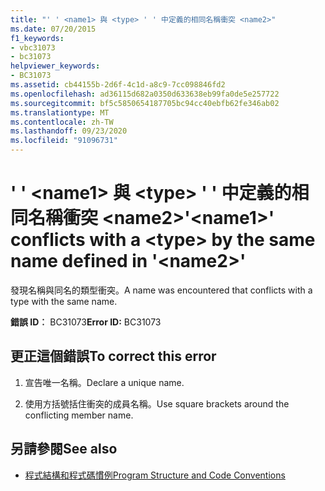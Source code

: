 ```yaml
---
title: "' ' <name1> 與 <type> ' ' 中定義的相同名稱衝突 <name2>"
ms.date: 07/20/2015
f1_keywords:
- vbc31073
- bc31073
helpviewer_keywords:
- BC31073
ms.assetid: cb44155b-2d6f-4c1d-a8c9-7cc098846fd2
ms.openlocfilehash: ad36115d682a0350d633638eb99fa0de5e257722
ms.sourcegitcommit: bf5c5850654187705bc94cc40ebfb62fe346ab02
ms.translationtype: MT
ms.contentlocale: zh-TW
ms.lasthandoff: 09/23/2020
ms.locfileid: "91096731"
---
```

# <a name="name1-conflicts-with-a-type-by-the-same-name-defined-in-name2"></a><span data-ttu-id="92656-102">' ' \<name1> 與 \<type> ' ' 中定義的相同名稱衝突 \<name2></span><span class="sxs-lookup"><span data-stu-id="92656-102">'\<name1>' conflicts with a \<type> by the same name defined in '\<name2>'</span></span>

<span data-ttu-id="92656-103">發現名稱與同名的類型衝突。</span><span class="sxs-lookup"><span data-stu-id="92656-103">A name was encountered that conflicts with a type with the same name.</span></span>  
  
 <span data-ttu-id="92656-104">**錯誤 ID︰** BC31073</span><span class="sxs-lookup"><span data-stu-id="92656-104">**Error ID:** BC31073</span></span>  
  
## <a name="to-correct-this-error"></a><span data-ttu-id="92656-105">更正這個錯誤</span><span class="sxs-lookup"><span data-stu-id="92656-105">To correct this error</span></span>  
  
1. <span data-ttu-id="92656-106">宣告唯一名稱。</span><span class="sxs-lookup"><span data-stu-id="92656-106">Declare a unique name.</span></span>  
  
2. <span data-ttu-id="92656-107">使用方括號括住衝突的成員名稱。</span><span class="sxs-lookup"><span data-stu-id="92656-107">Use square brackets around the conflicting member name.</span></span>  
  
## <a name="see-also"></a><span data-ttu-id="92656-108">另請參閱</span><span class="sxs-lookup"><span data-stu-id="92656-108">See also</span></span>

- [<span data-ttu-id="92656-109">程式結構和程式碼慣例</span><span class="sxs-lookup"><span data-stu-id="92656-109">Program Structure and Code Conventions</span></span>](../programming-guide/program-structure/program-structure-and-code-conventions.md)
